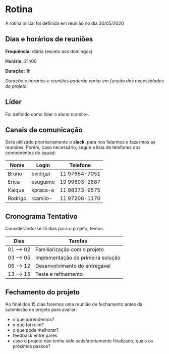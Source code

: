 # Rotina

A rotina inicial foi definida em reunião no dia 30/05/2020

## Dias e horários de reuniões

**Frequência:** diária (exceto aos domingos)

**Horário:** 21h00

**Duração:** 1h

*Duração e horários e reuniões poderão variar em função das necessidades do projeto.*

## Líder

Foi definido como lider o aluno rcamilo-. 

## Canais de comunicação

Será utilizado prioritariamente o **slack**, para nos falarmos e fazermos as reuniões. Porém, caso necessário, segue a lista de telefones dos componentes do squad:

| Nome    | Login    | Telefone      |
|---------|----------|---------------|
| Bruno   | bvidigal | 11 97664-7051 |
| Erica   | esuguimo | 19 99803-2887 |
| Kaique  | kpraca-a | 11 98373-9575 |
| Rodrigo | rcamilo- | 11 97208-1170 |

## Cronograma Tentativo 

Considerando-se 15 dias para o projeto, temos: 

| Dias      | Tarefas                           |
|-----------|-----------------------------------|
| 01 --> 02 | Familiarização com o projeto      |
| 03 --> 05 | Implementação de primeira solução |
| 06 --> 12 | Desenvolvimento do entregável     |
| 13 --> 15 | Teste e refinamento               |

## Fechamento do projeto

Ao final dos 15 dias faremos uma reunião de fechamento antes da submissão do projeto para avaliar:

- o que aprendemos?
- o que foi ruim?
- o que pode melhorar?
- feedback entre pares
- caso o projeto não tenha sido satisfatoriamente finalizado, quais os próximos passos?
